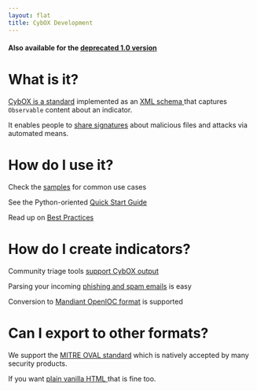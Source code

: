 ```yaml
---
layout: flat
title: CybOX Development
---
```


#### Also available for the [deprecated 1.0 version ](/quickstart/cybox1.html)

# What is it?
 [CybOX is a standard](http://cybox.mitre.org/language/) implemented as an [XML schema ](https://github.com/CybOXProject/schemas) that captures `Observable` content about an indicator.

It enables people to [share signatures](http://cybox.mitre.org/about/faqs.html#A1) about malicious files and attacks via automated means.

# How do I use it?
Check the [samples](https://github.com/CybOXProject/schemas/tree/master/samples) for common use cases

See the Python-oriented [Quick Start Guide ](/quickstart)

Read up on [Best Practices](/suggestions) 

# How do I create indicators?
Community triage tools [support CybOX output ](https://github.com/stephenbrannon/IOCextractor)

Parsing your incoming [phishing and spam emails](https://github.com/CybOXProject/email-to-cybox) is easy

Conversion to [Mandiant OpenIOC format](https://github.com/CybOXProject/openioc-to-cybox) is supported

# Can I export to other formats?
We support the [MITRE OVAL standard](https://github.com/CybOXProject/cybox-to-oval) which is natively accepted by many security products.

If you want [plain vanilla HTML ](https://github.com/CybOXProject/cybox-to-html) that is fine too.


